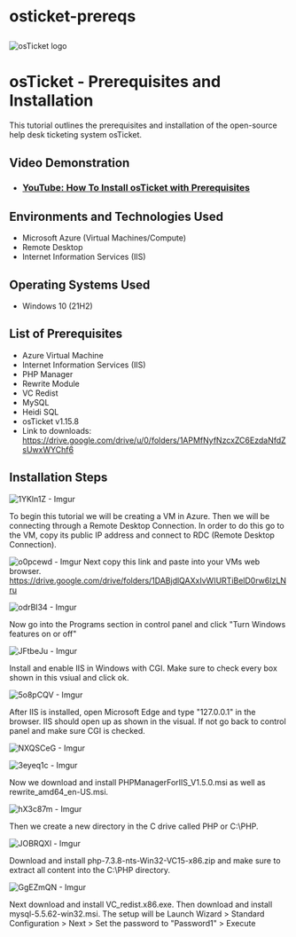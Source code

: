 # osticket-prereqs<p align="center">
<img src="https://i.imgur.com/Clzj7Xs.png" alt="osTicket logo"/>
</p>

<h1>osTicket - Prerequisites and Installation</h1>
This tutorial outlines the prerequisites and installation of the open-source help desk ticketing system osTicket.<br />


<h2>Video Demonstration</h2>

- ### [YouTube: How To Install osTicket with Prerequisites](https://www.youtube.com)

<h2>Environments and Technologies Used</h2>

- Microsoft Azure (Virtual Machines/Compute)
- Remote Desktop
- Internet Information Services (IIS)

<h2>Operating Systems Used </h2>

- Windows 10</b> (21H2)

<h2>List of Prerequisites</h2>

- Azure Virtual Machine
- Internet Information Services (IIS)
- PHP Manager
- Rewrite Module
- VC Redist
- MySQL
- Heidi SQL
- osTicket v1.15.8
- Link to downloads: https://drive.google.com/drive/u/0/folders/1APMfNyfNzcxZC6EzdaNfdZsUwxWYChf6


<h2>Installation Steps</h2>


![1YKln1Z - Imgur](https://github.com/Brentgriffith95/osticket-prereqs/assets/150200843/2964710d-1deb-4ce6-ad0f-9754de82c133)

To begin this tutorial we will be creating a VM in Azure. Then we will be connecting through a Remote Desktop Connection. In order to do this go to the VM, copy its public IP address and connect to RDC (Remote Desktop Connection).


![o0pcewd - Imgur](https://github.com/Brentgriffith95/osticket-prereqs/assets/150200843/4de11884-9bc5-45eb-ade5-af7a855ae853)
Next copy this link and paste into your VMs web browser.
https://drive.google.com/drive/folders/1DABjdlQAXxIvWIURTiBelD0rw6IzLNru


![odrBI34 - Imgur](https://github.com/Brentgriffith95/osticket-prereqs/assets/150200843/199e319f-4141-4822-8c81-a699d8b457d1)

Now go into the Programs section in control panel and click "Turn Windows features on or off"


![JFtbeJu - Imgur](https://github.com/Brentgriffith95/osticket-prereqs/assets/150200843/abdd9aa2-35b3-46e1-a5fe-b0c38980b710)

Install and enable IIS in Windows with CGI. Make sure to check every box shown in this vsiual and click ok.



![5o8pCQV - Imgur](https://github.com/Brentgriffith95/osticket-prereqs/assets/150200843/6f2b8850-94cd-4016-8c2b-dce88df7adc8)

After IIS is installed, open Microsoft Edge and type "127.0.0.1" in the browser. IIS should open up as shown in the visual. If not go back to control panel and make sure CGI is checked.




![NXQSCeG - Imgur](https://github.com/Brentgriffith95/osticket-prereqs/assets/150200843/039b8079-d518-4f05-a668-6f0dde1e1092)



![3eyeq1c - Imgur](https://github.com/Brentgriffith95/osticket-prereqs/assets/150200843/cccfddbd-4bd1-4114-aca4-7c7cf42465d4)

Now we download and install PHPManagerForIIS_V1.5.0.msi as well as rewrite_amd64_en-US.msi.


![hX3c87m - Imgur](https://github.com/Brentgriffith95/osticket-prereqs/assets/150200843/bc8ce9ab-cdf9-46d6-be4d-54dd5c5e571c)

Then we create a new directory in the C drive called PHP or C:\PHP.


![JOBRQXl - Imgur](https://github.com/Brentgriffith95/osticket-prereqs/assets/150200843/cec9f103-ffb2-4283-8742-99d0a42c5f14)

Download and install  php-7.3.8-nts-Win32-VC15-x86.zip and make sure to extract all content into the C:\PHP directory.


![GgEZmQN - Imgur](https://github.com/Brentgriffith95/osticket-prereqs/assets/150200843/2dd9c70f-2d56-4646-ac9f-21f6180b57eb)

Next download and install VC_redist.x86.exe. Then download and install mysql-5.5.62-win32.msi.
The setup will be  Launch Wizard > Standard Configuration > Next > Set the password to "Password1" > Execute




